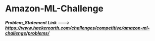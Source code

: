 # Amazon-ML-Challenge
##### Problem_Statement Link ---> https://www.hackerearth.com/challenges/competitive/amazon-ml-challenge/problems/
